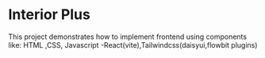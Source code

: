 # Interior Plus<br>
This project demonstrates how to implement frontend using components like: HTML ,CSS, Javascript -React(vite),Tailwindcss(daisyui,flowbit plugins) 
